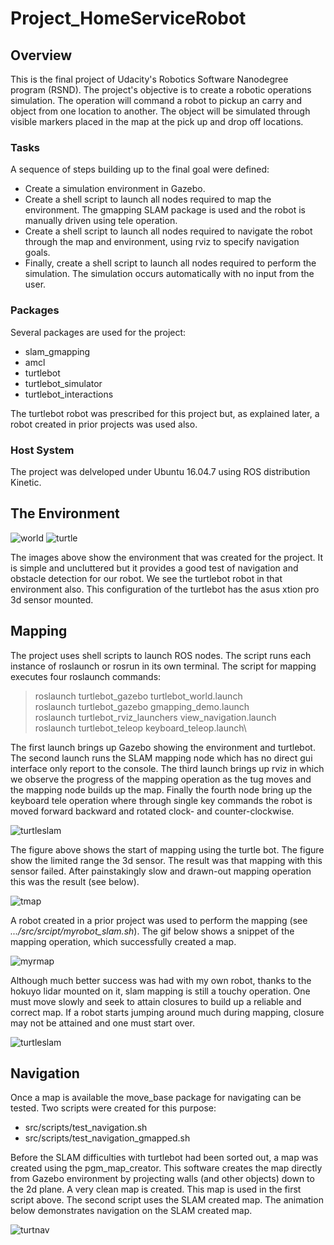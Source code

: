 # Project_HomeServiceRobot

## Overview

This is the final project of Udacity's Robotics Software Nanodegree program (RSND). The project's objective is to create a robotic operations simulation. The operation will command a robot to pickup an carry and object from one location to another. The object will be simulated through visible markers placed in the map at the pick up and drop off locations.

### Tasks

A sequence of steps building up to the final goal were defined:

- Create a simulation environment in Gazebo.
- Create a shell script to launch all nodes required to map the environment. The gmapping SLAM package is used and the robot is manually driven using tele operation.
- Create a shell script to launch all nodes required to navigate the robot through the map and environment, using rviz to specify navigation goals.
- Finally, create a shell script to launch all nodes required to perform the simulation. The simulation occurs automatically with no input from the user.

### Packages

Several packages are used for the project:

- slam_gmapping
- amcl
- turtlebot
- turtlebot_simulator
- turtlebot_interactions

The turtlebot robot was prescribed for this project but, as explained later, a robot created in prior projects was used also.

### Host System

The project was delveloped under Ubuntu 16.04.7 using ROS distribution Kinetic.

## The Environment

![world](</images/environment.png>) ![turtle](</images/turtlebot.png>)

The images above show the environment that was created for the project. It is simple and uncluttered but it provides a good test of navigation and obstacle detection for our robot. We see the turtlebot robot in that environment also. This configuration of the turtlebot has the asus xtion pro 3d sensor mounted.

## Mapping

The project uses shell scripts to launch ROS nodes. The script runs each instance of roslaunch or rosrun in its own terminal. The script for mapping executes four roslaunch commands:

  >roslaunch turtlebot_gazebo turtlebot_world.launch\
  >roslaunch turtlebot_gazebo gmapping_demo.launch\
  >roslaunch turtlebot_rviz_launchers view_navigation.launch\
  >roslaunch turtlebot_teleop keyboard_teleop.launch\

The first launch brings up Gazebo showing the environment and turtlebot. The second launch runs the SLAM mapping node which has no direct gui interface only report to the console. The third launch brings up rviz in which we observe the progress of the mapping operation as the tug moves and the mapping node builds up the map. Finally the fourth node bring up the keyboard tele operation where through single key commands the robot is moved forward backward and rotated clock- and counter-clockwise.

![turtleslam](</images/turtleslam.png>)
 
The figure above shows the start of mapping using the turtle bot. The figure show the limited range the 3d sensor. The result was that mapping with this sensor failed. After painstakingly slow and drawn-out mapping operation this was the result (see below).

![tmap](</images/turtlemap.png>)

A robot created in a prior project was used to perform the mapping (see *.../src/srcipt/myrobot_slam.sh*). The gif below shows a snippet of the mapping operation, which successfully created a map.

![myrmap](</images/myrobotmapping.gif>)

Although much better success was had with my own robot, thanks to the hokuyo lidar mounted on it, slam mapping is still a touchy operation. One must move slowly and seek to attain closures to build up a reliable and correct map. If a robot starts jumping around much during mapping, closure may not be attained and one must start over.

![turtleslam](</images/myrobotslammap.png>)

## Navigation

Once a map is available the move_base package for navigating can be tested. Two scripts were created for this purpose:

- src/scripts/test_navigation.sh
- src/scripts/test_navigation_gmapped.sh

Before the SLAM difficulties with turtlebot had been sorted out, a map was created using the pgm_map_creator. This software creates the map directly from Gazebo environment by projecting walls (and other objects) down to the 2d plane. A very clean map is created. This map is used in the first script above. The second script uses the SLAM created map. The animation below demonstrates navigation on the SLAM created map.

![turtnav](</images/turtlenavigating.gif>)


